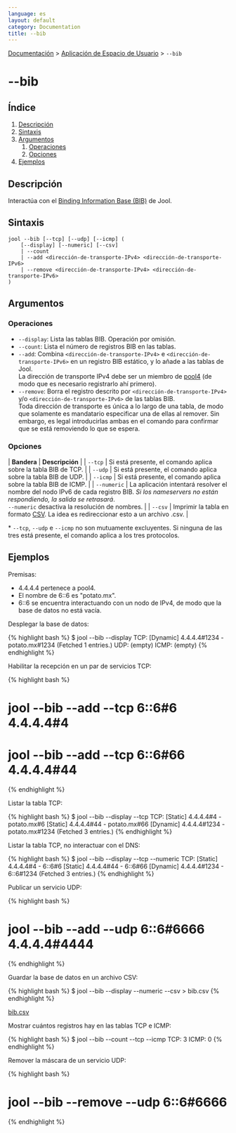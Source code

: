 ```yaml
---
language: es
layout: default
category: Documentation
title: --bib
---
```


[Documentación](documentation.html) > [Aplicación de Espacio de Usuario](documentation.html#aplicacin-de-espacio-de-usuario) > `--bib`

# \--bib

## Índice

1. [Descripción](#descripcin)
2. [Sintaxis](#sintaxis)
3. [Argumentos](#argumentos)
   1. [Operaciones](#operaciones)
   2. [Opciones](#opciones)
4. [Ejemplos](#ejemplos)

## Descripción

Interactúa con el [Binding Information Base (BIB)](bib.html) de Jool.


## Sintaxis

	jool --bib [--tcp] [--udp] [--icmp] (
		[--display] [--numeric] [--csv]
		| --count
		| --add <dirección-de-transporte-IPv4> <dirección-de-transporte-IPv6>
		| --remove <dirección-de-transporte-IPv4> <dirección-de-transporte-IPv6>
	)

## Argumentos

### Operaciones

* `--display`: Lista las tablas BIB. Operación por omisión.
* `--count`: Lista el número de registros BIB en las tablas.
* `--add`: Combina `<dirección-de-transporte-IPv4>` e `<dirección-de-transporte-IPv6>` en un registro BIB estático, y lo añade a las tablas de Jool.  
La dirección de transporte IPv4 debe ser un miembro de [pool4](pool4.html) (de modo que es necesario registrarlo ahí primero).
* `--remove`: Borra el registro descrito por `<dirección-de-transporte-IPv4>` y/o `<dirección-de-transporte-IPv6>` de las tablas BIB.  
Toda dirección de transporte es única a lo largo de una tabla, de modo que solamente es mandatario especificar una de ellas al remover. Sin embargo, es legal introducirlas ambas en el comando para confirmar que se está removiendo lo que se espera.

### Opciones

| **Bandera** | **Descripción** |
| `--tcp` | Si está presente, el comando aplica sobre la tabla BIB de TCP. |
| `--udp` | Si está presente, el comando aplica sobre la tabla BIB de UDP. |
| `--icmp` | Si está presente, el comando aplica sobre la tabla BIB de ICMP. |
| `--numeric` | La aplicación intentará resolver el nombre del nodo IPv6 de cada registro BIB. _Si los nameservers no están respondiendo, la salida se retrasará_.<br />`--numeric` desactiva la resolución de nombres. |
| `--csv` | Imprimir la tabla en formato [CSV](https://es.wikipedia.org/wiki/CSV). La idea es redireccionar esto a un archivo .csv. |

\* `--tcp`, `--udp` e `--icmp` no son mutuamente excluyentes. Si ninguna de las tres está presente, el comando aplica a los tres protocolos.

## Ejemplos

Premisas:

* 4.4.4.4 pertenece a pool4.
* El nombre de 6::6 es "potato.mx".
* 6::6 se encuentra interactuando con un nodo de IPv4, de modo que la base de datos no está vacía.

Desplegar la base de datos:

{% highlight bash %}
$ jool --bib --display
TCP:
[Dynamic] 4.4.4.4#1234 - potato.mx#1234
  (Fetched 1 entries.)
UDP:
  (empty)
ICMP:
  (empty)
{% endhighlight %}

Habilitar la recepción en un par de servicios TCP:

{% highlight bash %}
# jool --bib --add --tcp 6::6#6 4.4.4.4#4
# jool --bib --add --tcp 6::6#66 4.4.4.4#44
{% endhighlight %}

Listar la tabla TCP:

{% highlight bash %}
$ jool --bib --display --tcp
TCP:
[Static] 4.4.4.4#4 - potato.mx#6
[Static] 4.4.4.4#44 - potato.mx#66
[Dynamic] 4.4.4.4#1234 - potato.mx#1234
  (Fetched 3 entries.)
{% endhighlight %}

Listar la tabla TCP, no interactuar con el DNS:

{% highlight bash %}
$ jool --bib --display --tcp --numeric
TCP:
[Static] 4.4.4.4#4 - 6::6#6
[Static] 4.4.4.4#44 - 6::6#66
[Dynamic] 4.4.4.4#1234 - 6::6#1234
  (Fetched 3 entries.)
{% endhighlight %}

Publicar un servicio UDP:

{% highlight bash %}
# jool --bib --add --udp 6::6#6666 4.4.4.4#4444
{% endhighlight %}

Guardar la base de datos en un archivo CSV:

{% highlight bash %}
$ jool --bib --display --numeric --csv > bib.csv
{% endhighlight %}

[bib.csv](../obj/bib.csv)

Mostrar cuántos registros hay en las tablas TCP e ICMP:

{% highlight bash %}
$ jool --bib --count --tcp --icmp
TCP: 3
ICMP: 0
{% endhighlight %}

Remover la máscara de un servicio UDP:

{% highlight bash %}
# jool --bib --remove --udp 6::6#6666
{% endhighlight %}


